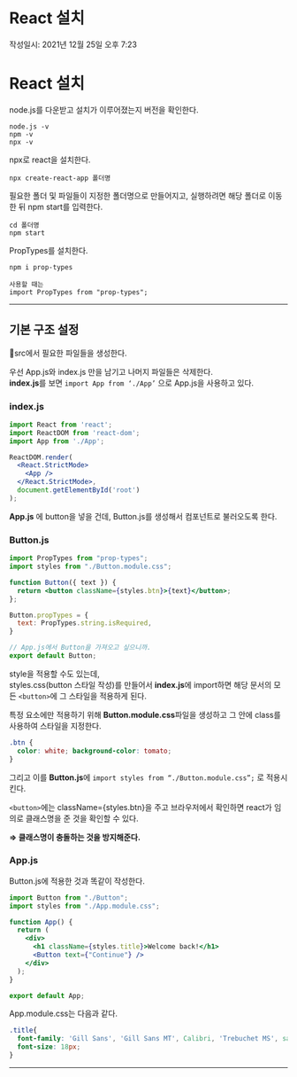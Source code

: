 # React 설치
작성일시: 2021년 12월 25일 오후 7:23

# React 설치

node.js를 다운받고 설치가 이루어졌는지 버전을 확인한다.

```
node.js -v
npm -v
npx -v
```

npx로 react을 설치한다.

```
npx create-react-app 폴더명
```

필요한 폴더 및 파일들이 지정한 폴더명으로 만들어지고,
실행하려면 해당 폴더로 이동한 뒤 npm start를 입력한다.

```
cd 폴더명
npm start
```

PropTypes를 설치한다.

```
npm i prop-types

사용할 때는
import PropTypes from "prop-types";
```

---

## 기본 구조 설정

📁src에서 필요한 파일들을 생성한다.

우선 App.js와 index.js 만을 남기고 나머지 파일들은 삭제한다.<br/>
**index.js**를 보면
`import App from ‘./App’` 으로 App.js을 사용하고 있다.

### index.js

```jsx
import React from 'react';
import ReactDOM from 'react-dom';
import App from './App';

ReactDOM.render(
  <React.StrictMode>
    <App />
  </React.StrictMode>,
  document.getElementById('root')
);
```

**App.js** 에 button을 넣을 건데, Button.js를 생성해서 컴포넌트로 불러오도록 한다.

### **Button.js**

```jsx
import PropTypes from "prop-types";
import styles from "./Button.module.css";

function Button({ text }) {
  return <button className={styles.btn}>{text}</button>;
};

Button.propTypes = {
  text: PropTypes.string.isRequired,
}

// App.js에서 Button을 가져오고 싶으니까.
export default Button;
```

style을 적용할 수도 있는데,<br/>
styles.css(button 스타일 작성)를 만들어서 **index.js**에 import하면 해당 문서의 모든 `<button>`에 그 스타일을 적용하게 된다.

특정 요소에만 적용하기 위해 **Button.module.css**파일을 생성하고
그 안에 class를 사용하여 스타일을 지정한다.

```css
.btn {
  color: white; background-color: tomato;
}
```

그리고 이를 **Button.js**에
`import styles from “./Button.module.css”;` 로 적용시킨다.

`<button>`에는 className={styles.btn}을 주고 브라우저에서 확인하면
react가 임의로 클래스명을 준 것을 확인할 수 있다.

**⇒ 클래스명이 충돌하는 것을 방지해준다.**

### App.js

Button.js에 적용한 것과 똑같이 작성한다.

```jsx
import Button from "./Button";
import styles from "./App.module.css";

function App() {
  return (
    <div>
      <h1 className={styles.title}>Welcome back!</h1>
      <Button text={"Continue"} />
    </div>
  );
}

export default App;
```

App.module.css는 다음과 같다.

```css
.title{
  font-family: 'Gill Sans', 'Gill Sans MT', Calibri, 'Trebuchet MS', sans-serif;
  font-size: 18px;
}
```

---